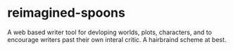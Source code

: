# reimagined-spoons
A web based writer tool for devloping worlds, plots, characters, and to encourage writers past their own interal critic.  A hairbraind scheme at best.  
